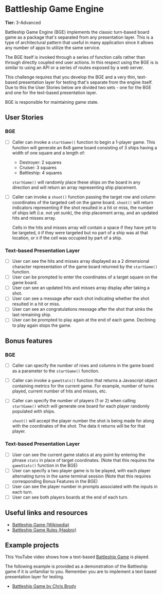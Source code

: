 # Battleship Game Engine

**Tier:** 3-Advanced

Battleship Game Engine (BGE) implements the classic turn-based board game as a
package that's separated from any presentation layer. This is a type of
architectural pattern that useful in many application since it allows
any number of apps to utilize the same service.

The BGE itself is invoked through a series of function calls rather than
through directly coupled end user actions. In this respect using the BGE is
is similar to using an API or a series of routes exposed by a web server.

This challenge requires that you develop the BGE and a very thin, text-based
presentation layer for testing that's separate from the engine itself. Due to
this the User Stories below are divided two sets - one for the BGE and one
for the text-based presentation layer.

BGE is responsible for maintaining game state.

## User Stories

### BGE

-   [ ] Caller can invoke a `startGame()` function to begin a 1-player game. This function will generate an 8x8 game board consisting of 3 ships having a width of one square and a length of:

    -   Destroyer: 2 squares
    -   Cruiser: 3 squares
    -   Battleship: 4 squares

    `startGame()` will randomly place these ships on the board in any direction and will return an array representing ship placement.

-   [ ] Caller can invoke a `shoot()` function passing the target row and column coordinates of the targeted cell on the game board. `shoot()` will return indicators representing if the shot resulted in a hit or miss, the number of ships left (i.e. not yet sunk), the ship placement array, and an updated hits and misses array.

    Cells in the hits and misses array will contain a space if they have yet to be targeted, `O` if they were targeted but no part of a ship was at that location, or `X` if the cell was occupied by part of a ship.

### Text-based Presentation Layer

-   [ ] User can see the hits and misses array displayed as a 2 dimensional character representation of the game board returned by the `startGame()` function.
-   [ ] User can be prompted to enter the coordinates of a target square on the game board.
-   [ ] User can see an updated hits and misses array display after taking a shot.
-   [ ] User can see a message after each shot indicating whether the shot resulted in a hit or miss.
-   [ ] User can see an congratulations message after the shot that sinks the last remaining ship.
-   [ ] User can be prompted to play again at the end of each game. Declining to play again stops the game.

## Bonus features

### BGE

-   [ ] Caller can specify the number of rows and columns in the game board as a parameter to the `startGame()` function.
-   [ ] Caller can invoke a `gameStats()` function that returns a Javascript object containing metrics for the current game. For example, number of turns played, current number of hits and misses, etc.
-   [ ] Caller can specify the number of players (1 or 2) when calling `startGame()` which will generate one board for each player randomly populated with ships.

    `shoot()` will accept the player number the shot is being made for along with the coordinates of the shot. The data it returns will be for that player.

### Text-based Presentation Layer

-   [ ] User can see the current game statics at any point by entering the phrase `stats` in place of target coordinates. (Note that this requires the `gameStats()` function in the BGE)
-   [ ] User can specify a two player game is to be played, with each player alternating turns in the same terminal session (Note that this requires corresponding Bonus Features in the BGE)
-   [ ] User can see the player number in prompts associated with the inputs in each turn.
-   [ ] User can see both players boards at the end of each turn.

## Useful links and resources

-   [Battleship Game (Wikipedia)](<https://en.wikipedia.org/wiki/Battleship_(game)>)
-   [Battleship Game Rules (Hasbro)](https://www.hasbro.com/common/instruct/battleship.pdf)

## Example projects

This YouTube video shows how a text-based [Battleship Game](https://www.youtube.com/watch?v=TKksu3JXTTM) is played.

The following example is provided as a demonstration of the Battleship game if it is unfamiliar to you. Remember you are to implement a text based presentation layer for testing.

-   [Battleship Game by Chris Brody](https://codepen.io/CodifyAcademy/pen/ByBEOz)
